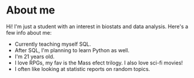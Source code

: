 # About me

Hi! I'm just a student with an interest in biostats and data analysis. Here's a few info about me:
- Currently teaching myself SQL.
- After SQL, I'm planning to learn Python as well.
- I'm 21 years old.
- I love RPGs, my fav is the Mass efect trilogy. I also love sci-fi movies!
- I often like looking at statistic reports on random topics.

